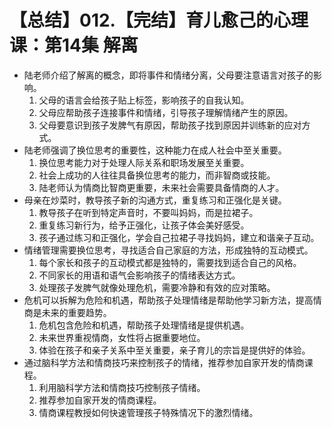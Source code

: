 # 【总结】012.【完结】育儿愈己的心理课：第14集 解离

-   陆老师介绍了解离的概念，即将事件和情绪分离，父母要注意语言对孩子的影响。
    1.  父母的语言会给孩子贴上标签，影响孩子的自我认知。
    2.  父母应帮助孩子连接事件和情绪，引导孩子理解情绪产生的原因。
    3.  父母要意识到孩子发脾气有原因，帮助孩子找到原因并训练新的应对方式。
-   陆老师强调了换位思考的重要性，这种能力在成人社会中至关重要。
    1.  换位思考能力对于处理人际关系和职场发展至关重要。
    2.  社会上成功的人往往具备换位思考的能力，而非智商或技能。
    3.  陆老师认为情商比智商更重要，未来社会需要具备情商的人才。
-   母亲在炒菜时，教导孩子新的沟通方式，重复练习和正强化是关键。
    1.  教导孩子在听到特定声音时，不要叫妈妈，而是拉裙子。
    2.  重复练习新行为，给予正强化，让孩子体会美好感受。
    3.  孩子通过练习和正强化，学会自己拉裙子寻找妈妈，建立和谐亲子互动。
-   情绪管理需要换位思考，寻找适合自己家庭的方法，形成独特的互动模式。
    1.  每个家长和孩子的互动模式都是独特的，需要找到适合自己的风格。
    2.  不同家长的用语和语气会影响孩子的情绪表达方式。
    3.  处理孩子发脾气就像处理危机，需要冷静和有效的应对策略。
-   危机可以拆解为危险和机遇，帮助孩子处理情绪是帮助他学习新方法，提高情商是未来的重要趋势。
    1.  危机包含危险和机遇，帮助孩子处理情绪是提供机遇。
    2.  未来世界重视情商，女性将占据重要地位。
    3.  体验在孩子和亲子关系中至关重要，亲子育儿的宗旨是提供好的体验。
-   通过脑科学方法和情商技巧来控制孩子的情绪，推荐参加自家开发的情商课程。
    1.  利用脑科学方法和情商技巧控制孩子情绪。
    2.  推荐参加自家开发的情商课程。
    3.  情商课程教授如何快速管理孩子特殊情况下的激烈情绪。
